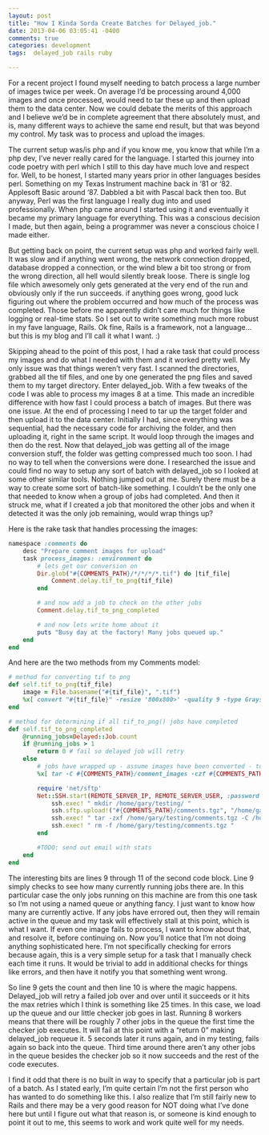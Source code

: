 ```yaml
---
layout: post
title: "How I Kinda Sorda Create Batches for Delayed_job."
date: 2013-04-06 03:05:41 -0400
comments: true
categories: development
tags:  delayed_job rails ruby

---
```

For a recent project I found myself needing to batch process a large number of images twice per week. On average I’d be processing around 4,000 images and once processed, would need to tar these up and then upload them to the data center. Now we could debate the merits of this approach and I believe we’d be in complete agreement that there absolutely must, and is, many different ways to achieve the same end result, but that was beyond my control. My task was to process and upload the images.<!-- more -->

The current setup was/is php and if you know me, you know that while I’m a php dev, I’ve never really cared for the language. I started this journey into code poetry with perl which I still to this day have much love and respect for. Well, to be honest, I started many years prior in other languages besides perl. Something on my Texas Instrument machine back in ‘81 or ‘82. Applesoft Basic around ‘87. Dabbled a bit with Pascal back then too. But anyway, Perl was the first language I really dug into and used professionally. When php came around I started using it and eventually it became my primary language for everything. This was a conscious decision I made, but then again, being a programmer was never a conscious choice I made either.

But getting back on point, the current setup was php and worked fairly well. It was slow and if anything went wrong, the network connection dropped, database dropped a connection, or the wind blew a bit too strong or from the wrong direction, all hell would silently break loose. There is single log file which awesomely only gets generated at the very end of the run and obviously only if the run succeeds. if anything goes wrong, good luck figuring out where the problem occurred and how much of the process was completed. Those before me apparently didn’t care much for things like logging or real-time stats. So I set out to write something much more robust in my fave language, Rails. Ok fine, Rails is a framework, not a language… but this is my blog and I’ll call it what I want. :)

Skipping ahead to the point of this post, I had a rake task that could process my images and do what I needed with them and it worked pretty well. My only issue was that things weren’t very fast. I scanned the directories, grabbed all the tif files, and one by one generated the png files and saved them to my target directory. Enter delayed_job. With a few tweaks of the code I was able to process my images 8 at a time. This made an incredible difference with how fast I could process a batch of images. But there was one issue. At the end of processing I need to tar up the target folder and then upload it to the data center. Initially I had, since everything was sequential, had the necessary code for archiving the folder, and then uploading it, right in the same script. It would loop through the images and then do the rest. Now that delayed_job was getting all of the image conversion stuff, the folder was getting compressed much too soon. I had no way to tell when the conversions were done. I researched the issue and could find no way to setup any sort of batch with delayed_job so I looked at some other similar tools. Nothing jumped out at me. Surely there must be a way to create some sort of batch-like something. I couldn’t be the only one that needed to know when a group of jobs had completed. And then it struck me, what if I created a job that monitored the other jobs and when it detected it was the only job remaining, would wrap things up?

Here is the rake task that handles processing the images:

``` ruby
namespace :comments do
    desc "Prepare comment images for upload"
    task process_images: :environment do
        # lets get our conversion on
        Dir.glob("#{COMMENTS_PATH}/*/*/*/*.tif") do |tif_file|
            Comment.delay.tif_to_png(tif_file)
        end

        # and now add a job to check on the other jobs
        Comment.delay.tif_to_png_completed

        # and now lets write home about it
        puts "Busy day at the factory! Many jobs queued up."
    end
end
```

And here are the two methods from my Comments model:

``` ruby
# method for converting tif to png
def self.tif_to_png(tif_file)
    image = File.basename("#{tif_file}", ".tif")
    %x[ convert "#{tif_file}" -resize '800x800>' -quality 9 -type Grayscale -depth 4 "#{COMMENTS_PATH}/comment_images/#{image}.png" ]
end

# method for determining if all tif_to_png() jobs have completed
def self.tif_to_png_completed
    @running_jobs=Delayed::Job.count
    if @running_jobs > 1
        return 0 # fail so delayed job will retry
    else
        # jobs have wrapped up - assume images have been converted - toss 'em in the tar pits
        %x[ tar -C #{COMMENTS_PATH}/comment_images -czf #{COMMENTS_PATH}/comments.tgz . ]

        require 'net/sftp'
        Net::SSH.start(REMOTE_SERVER_IP, REMOTE_SERVER_USER, :password => REMOTE_SERVER_PASSWORD)  do |ssh|
            ssh.exec! " mkdir /home/gary/testing/ "
            ssh.sftp.upload!("#{COMMENTS_PATH}/comments.tgz", "/home/gary/testing/comments.tgz")
            ssh.exec! " tar -zxf /home/gary/testing/comments.tgz -C /home/gary/testing "
            ssh.exec! " rm -f /home/gary/testing/comments.tgz "
        end

        #TODO: send out email with stats
    end
end
```

The interesting bits are lines 9 through 11 of the second code block. Line 9 simply checks to see how many currently running jobs there are. In this particular case the only jobs running on this machine are from this one task so I’m not using a named queue or anything fancy. I just want to know how many are currently active. If any jobs have errored out, then they will remain active in the queue and my task will effectively stall at this point, which is what I want. If even one image fails to process, I want to know about that, and resolve it, before continuing on. Now you’ll notice that I’m not doing anything sophisticated here. I’m not specifically checking for errors because again, this is a very simple setup for a task that I manually check each time it runs. It would be trivial to add in additional checks for things like errors, and then have it notify you that something went wrong.

So line 9 gets the count and then line 10 is where the magic happens. Delayed_job will retry a failed job over and over until it succeeds or it hits the max retries which I think is something like 25 times. In this case, we load up the queue and our little checker job goes in last. Running 8 workers means that there will be roughly 7 other jobs in the queue the first time the checker job executes. It will fail at this point with a “return 0” making delayed_job requeue it. 5 seconds later it runs again, and in my testing, fails again so back into the queue. Third time around there aren’t any other jobs in the queue besides the checker job so it now succeeds and the rest of the code executes.

I find it odd that there is no built in way to specify that a particular job is part of a batch. As I stated early, I’m quite certain I’m not the first person who has wanted to do something like this. I also realize that I’m still fairly new to Rails and there may be a very good reason for NOT doing what I’ve done here but until I figure out what that reason is, or someone is kind enough to point it out to me, this seems to work and work quite well for my needs.